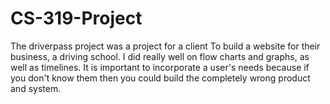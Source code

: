 # CS-319-Project
The driverpass project was a project for a client To build a website for their business, a driving school. I did really well on flow charts and graphs, as well as timelines.
It is important to incorporate a user's needs because if you don't know them then you could build the completely wrong product and system.
